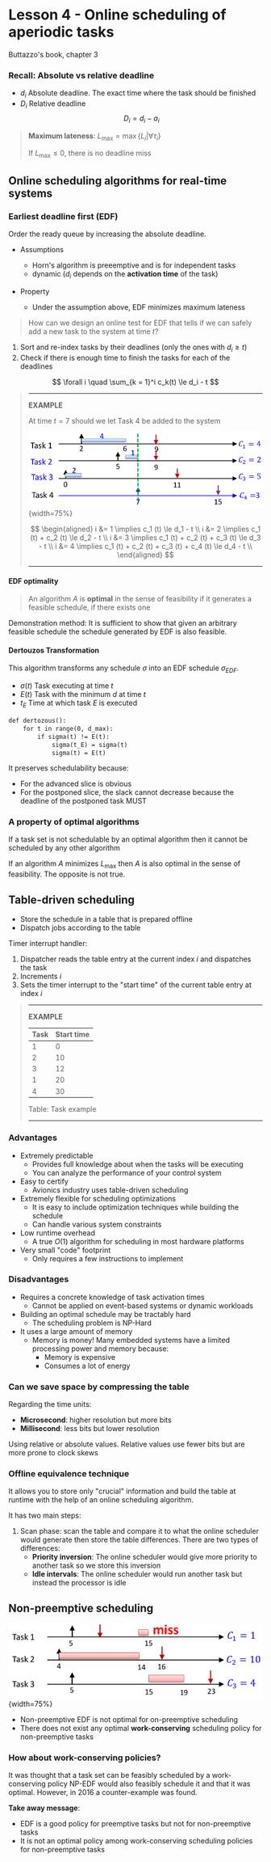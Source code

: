 # Lesson 4 - Online scheduling of aperiodic tasks

Buttazzo's book, chapter 3

### Recall: Absolute vs relative deadline

- $d_i$ Absolute deadline. The exact time where the task should be finished
- $D_i$ Relative deadline 
$$D_i = d_i - a_i$$

> **Maximum lateness**: $L_{\max} = \max\{L_i | \forall \tau_i\}$
> 
> If $L_{\max} \le 0$, there is no deadline miss

## Online scheduling algorithms for real-time systems

### Earliest deadline first (EDF)
Order the ready queue by increasing the absolute deadline.

- Assumptions
    - Horn's algorithm is preeemptive and is for independent tasks
    - dynamic ($d_i$ depends on the **activation time** of the task)

- Property
    - Under the assumption above, EDF minimizes maximum lateness

> How can we design an online test for EDF that tells if we can safely add a new task to the system at time $t$?

1. Sort and re-index tasks by their deadlines (only the ones with $d_i \ge t$)
2. Check if there is enough time to finish the tasks for each of the deadlines

$$
\forall i \quad \sum_{k = 1}^i c_k(t) \le d_i - t
$$

> ***
> **EXAMPLE**
> 
> At time $t=7$ should we let Task 4 be added to the system
> 
> ![Example schedule for EDF online test](images/04/EDF_online_test.png){width=75%}
> 
> $$
> \begin{aligned}
> i &= 1 \implies c_1 (t) \le d_1 - t \\
> i &= 2 \implies c_1 (t) + c_2 (t) \le d_2 - t \\
> i &= 3 \implies c_1 (t) + c_2 (t) + c_3 (t) \le d_3 - t \\
> i &= 4 \implies c_1 (t) + c_2 (t) + c_3 (t) + c_4 (t) \le d_4 - t \\
> \end{aligned}
> $$
> 
> ***


#### EDF optimality

> An algorithm $A$ is **optimal** in the sense of feasibility if it generates a feasible schedule, if there exists one

Demonstration method: It is sufficient to show that given an arbitrary feasible schedule the schedule generated by EDF is also feasible.


#### Dertouzos Transformation

This algorithm transforms any schedule $\sigma$ into an EDF schedule $\sigma_{EDF}$.

- $\sigma(t)$ Task executing at time $t$
- $E(t)$ Task with the minimum $d$ at time $t$
- $t_E$ Time at which task $E$ is executed 

``` {.python .numberLines caption="Dertouzos transformation"}
def dertozous():
    for t in range(0, d_max):
        if sigma(t) != E(t):
            sigma(t_E) = sigma(t)
            sigma(t) = E(t)
```

It preserves schedulability because:

- For the advanced slice is obvious
- For the postponed slice, the slack cannot decrease because the deadline of the postponed task MUST 

### A property of optimal algorithms

If a task set is not schedulable by an optimal algorithm then it cannot be scheduled by any other algorithm

If an algorithm $A$ minimizes $L_{\max}$ then $A$ is also optimal in the sense of feasibility. The opposite is not true.

## Table-driven scheduling

- Store the schedule in a table that is prepared offline
- Dispatch jobs according to the table

Timer interrupt handler:

1. Dispatcher reads the table entry at the current index $i$ and dispatches the task
2. Increments $i$
3. Sets the timer interrupt to the "start time" of the current table entry at index $i$

> ***
> 
> **EXAMPLE**
> 
> |Task | Start time|
> |-|-|
> |1 | 0|
> |2 | 10|
> |3 | 12|
> |1 | 20|
> |4 | 30|
> 
> Table: Task example
> 
> ***

### Advantages

- Extremely predictable
    - Provides full knowledge about when the tasks will be executing
    - You can analyze the performance of your control system
- Easy to certify
    - Avionics industry uses table-driven scheduling
- Extremely flexible for scheduling optimizations
    - It is easy to include optimization techniques while building the schedule
    - Can handle various system constraints
- Low runtime overhead
    - A true $O(1)$ algorithm for scheduling in most hardware platforms
- Very small "code" footprint
    - Only requires a few instructions to implement

### Disadvantages

- Requires a concrete knowledge of task activation times
    - Cannot be applied on event-based systems or dynamic workloads
- Building an optimal schedule may be tractably hard
    - The scheduling problem is NP-Hard
- It uses a large amount of memory
    - Memory is money! Many embedded systems have a limited processing power and memory because:
        - Memory is expensive
        - Consumes a lot of energy

### Can we save space by compressing the table

Regarding the time units:

- **Microsecond**: higher resolution but more bits
- **Millisecond**: less bits but lower resolution

Using relative or absolute values. Relative values use fewer bits but are more prone to clock skews

### Offline equivalence technique

It allows you to store only "crucial" information and build the table at runtime with the help of an online scheduling algorithm.

It has two main steps:

1. Scan phase: scan the table and compare it to what the online scheduler would generate then store the table differences. There are two types of differences:
   - **Priority inversion**: The online scheduler would give more priority to another task so we store this inversion
   - **Idle intervals**: The online scheduler would run another task but instead the processor is idle

## Non-preemptive scheduling

![Example of non-preemptive EDF generating a non-feasible schedule](images/04/EDF_non_preemptive.png){width=75%}

- Non-preemptive EDF is not optimal for on-preemptive scheduling
- There does not exist any optimal **work-conserving** scheduling policy for non-preemptive tasks

### How about work-conserving policies?

It was thought that a task set can be feasibly scheduled by a work-conserving policy NP-EDF would also feasibly schedule it and that it was optimal. However, in 2016 a counter-example was found.

**Take away message**:

- EDF is a good policy for preemptive tasks but not for non-preemptive tasks
- It is not an optimal policy among work-conserving scheduling policies for non-preemptive tasks


